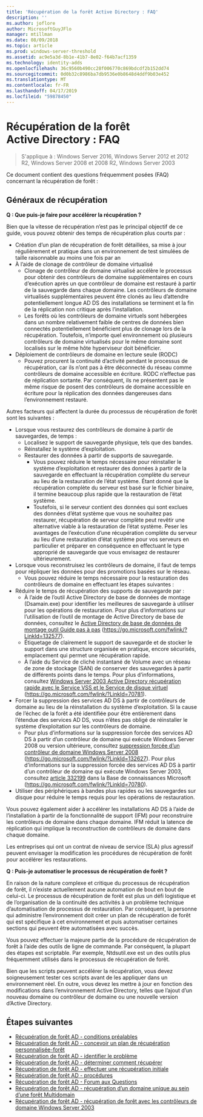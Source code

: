 ```yaml
---
title: 'Récupération de la forêt Active Directory : FAQ'
description: ''
ms.author: joflore
author: MicrosoftGuyJFlo
manager: mtillman
ms.date: 08/09/2018
ms.topic: article
ms.prod: windows-server-threshold
ms.assetid: ac9e5a3d-8b1e-41b7-8e02-f64b7acf1359
ms.technology: identity-adds
ms.openlocfilehash: 36c9560b490cc28f006770c869bdcdf2b152dd74
ms.sourcegitcommit: 0d0b32c8986ba7db9536e0b8648d4ddf9b03e452
ms.translationtype: MT
ms.contentlocale: fr-FR
ms.lasthandoff: 04/17/2019
ms.locfileid: "59878450"
---
```

# <a name="ad-forest-recovery---faq"></a>Récupération de la forêt Active Directory : FAQ

>S'applique à : Windows Server 2016, Windows Server 2012 et 2012 R2, Windows Server 2008 et 2008 R2, Windows Server 2003

Ce document contient des questions fréquemment posées (FAQ) concernant la récupération de forêt :  

## <a name="general-recovery"></a>Généraux de récupération

**Q : Que puis-je faire pour accélérer la récupération ?**

Bien que la vitesse de récupération n’est pas le principal objectif de ce guide, vous pouvez obtenir des temps de récupération plus courts par :  
  
- Création d’un plan de récupération de forêt détaillées, sa mise à jour régulièrement et pratique dans un environnement de test simulées de taille raisonnable au moins une fois par an  
- À l’aide de clonage de contrôleur de domaine virtualisé  
   - Clonage de contrôleur de domaine virtualisé accélère le processus pour obtenir des contrôleurs de domaine supplémentaires en cours d’exécution après un que contrôleur de domaine est restauré à partir de la sauvegarde dans chaque domaine. Les contrôleurs de domaine virtualisés supplémentaires peuvent être clonés au lieu d’attendre potentiellement longue AD DS des installations se terminent et la fin de la réplication non critique après l’installation.  
   - Les forêts où les contrôleurs de domaine virtuels sont hébergées dans un nombre relativement faible de centres de données bien connectés potentiellement bénéficient plus de clonage lors de la récupération. Toutefois, n’importe quel environnement où plusieurs contrôleurs de domaine virtualisés pour le même domaine sont localisés sur le même hôte hyperviseur doit bénéficier.  
- Déploiement de contrôleurs de domaine en lecture seule (RODC)  
   - Pouvez procurent la continuité d’activité pendant le processus de récupération, car ils n’ont pas à être déconnecté du réseau comme contrôleurs de domaine accessible en écriture. RODC n’effectue pas de réplication sortante. Par conséquent, ils ne présentent pas le même risque de posent des contrôleurs de domaine accessible en écriture pour la réplication des données dangereuses dans l’environnement restauré.  
  
Autres facteurs qui affectent la durée du processus de récupération de forêt sont les suivantes :  
  
- Lorsque vous restaurez des contrôleurs de domaine à partir de sauvegardes, de temps :  
   - Localisez le support de sauvegarde physique, tels que des bandes.  
   - Réinstallez le système d’exploitation.  
   - Restaurer des données à partir de supports de sauvegarde.  
      - Vous pouvez réduire le temps nécessaire pour réinstaller le système d’exploitation et restaurer des données à partir de la sauvegarde en effectuant la récupération complète du serveur au lieu de la restauration de l’état système. Étant donné que la récupération complète du serveur est basé sur le fichier binaire, il termine beaucoup plus rapide que la restauration de l’état système.  
      - Toutefois, si le serveur contient des données qui sont exclues des données d’état système que vous ne souhaitez pas restaurer, récupération de serveur complète peut revêtir une alternative viable à la restauration de l’état système. Peser les avantages de l’exécution d’une récupération complète du serveur au lieu d’une restauration d’état système pour vos serveurs en particulier et préparer en conséquence en effectuant le type approprié de sauvegarde que vous envisagez de restaurer ultérieurement.  
- Lorsque vous reconstruisez les contrôleurs de domaine, il faut de temps pour répliquer les données pour des promotions basées sur le réseau.  
   - Vous pouvez réduire le temps nécessaire pour la restauration des contrôleurs de domaine en effectuant les étapes suivantes :  
- Réduire le temps de récupération des supports de sauvegarde par :  
   - À l’aide de l’outil Active Directory de base de données de montage (Dsamain.exe) pour identifier les meilleures de sauvegarde à utiliser pour les opérations de restauration. Pour plus d’informations sur l’utilisation de l’outil de montage de Active Directory de base de données, consultez le [Active Directory de base de données de montage outil Guide pas à pas](https://go.microsoft.com/fwlink/?LinkId=132577) (https://go.microsoft.com/fwlink/?LinkId=132577).  
   - Étiquetage de clairement le support de sauvegarde et de stocker le support dans une structure organisée en pratique, encore sécurisés, emplacement qui permet une récupération rapide.  
   - À l’aide du Service de cliché instantané de Volume avec un réseau de zone de stockage (SAN) de conserver des sauvegardes à partir de différents points dans le temps. Pour plus d’informations, consultez [Windows Server 2003 Active Directory récupération rapide avec le Service VSS et le Service de disque virtuel](https://go.microsoft.com/fwlink/?LinkId=70781) (https://go.microsoft.com/fwlink/?LinkId=70781).  
- Forcer la suppression des services AD DS à partir de contrôleurs de domaine au lieu de la réinstallation du système d’exploitation. Si la cause de l’échec de la forêt a été identifiée pour être entièrement dans l’étendue des services AD DS, vous n’êtes pas obligé de réinstaller le système d’exploitation sur les contrôleurs de domaine.  
   - Pour plus d’informations sur la suppression forcée des services AD DS à partir d’un contrôleur de domaine qui exécute Windows Server 2008 ou version ultérieure, consultez [suppression forcée d’un contrôleur de domaine Windows Server 2008](https://go.microsoft.com/fwlink/?LinkId=132627) (https://go.microsoft.com/fwlink/?LinkId=132627). Pour plus d’informations sur la suppression forcée des services AD DS à partir d’un contrôleur de domaine qui exécute Windows Server 2003, consultez [article 332199](https://go.microsoft.com/fwlink/?LinkId=70780) dans la Base de connaissances Microsoft (https://go.microsoft.com/fwlink/?LinkId=70780).  
- Utiliser des périphériques à bandes plus rapides ou les sauvegardes sur disque pour réduire le temps requis pour les opérations de restauration.  
  
Vous pouvez également aider à accélérer les installations AD DS à l’aide de l’installation à partir de la fonctionnalité de support (IFM) pour reconstruire les contrôleurs de domaine dans chaque domaine. IFM réduit la latence de réplication qui implique la reconstruction de contrôleurs de domaine dans chaque domaine.  
  
Les entreprises qui ont un contrat de niveau de service (SLA) plus agressif peuvent envisager la modification les procédures de récupération de forêt pour accélérer les restaurations.  
  
**Q : Puis-je automatiser le processus de récupération de forêt ?**

En raison de la nature complexe et critique du processus de récupération de forêt, il n’existe actuellement aucune automation de bout en bout de celui-ci. Le processus de récupération de forêt est plus un défi logistique et de l’organisation de la continuité des activités à un problème technique d’automatisation de processus de restauration. Par conséquent, la personne qui administre l’environnement doit créer un plan de récupération de forêt qui est spécifique à cet environnement et puis automatiser certaines sections qui peuvent être automatisées avec succès.  
  
Vous pouvez effectuer la majeure partie de la procédure de récupération de forêt à l’aide des outils de ligne de commande. Par conséquent, la plupart des étapes est scriptable. Par exemple, Ntdsutil.exe est un des outils plus fréquemment utilisés dans le processus de récupération de forêt.  
  
Bien que les scripts peuvent accélérer la récupération, vous devez soigneusement tester ces scripts avant de les appliquer dans un environnement réel. En outre, vous devez les mettre à jour en fonction des modifications dans l’environnement Active Directory, telles que l’ajout d’un nouveau domaine ou contrôleur de domaine ou une nouvelle version d’Active Directory.

## <a name="next-steps"></a>Étapes suivantes

- [Récupération de forêt AD - conditions préalables](AD-Forest-Recovery-Prerequisties.md)  
- [Récupération de forêt AD - concevoir un plan de récupération personnalisée-forêt](AD-Forest-Recovery-Devising-a-Plan.md)  
- [Récupération de forêt AD - identifier le problème](AD-Forest-Recovery-Identify-the-Problem.md)
- [Récupération de forêt AD - déterminer comment récupérer](AD-Forest-Recovery-Determine-how-to-Recover.md)
- [Récupération de forêt AD - effectuer une récupération initiale](AD-Forest-Recovery-Perform-initial-recovery.md)  
- [Récupération de forêt AD - procédures](AD-Forest-Recovery-Procedures.md)  
- [Récupération de forêt AD - Forum aux Questions](AD-Forest-Recovery-FAQ.md)  
- [Récupération de forêt AD - récupération d’un domaine unique au sein d’une forêt Multidomain](AD-Forest-Recovery-Single-Domain-in-Multidomain-Recovery.md)  
- [Récupération de forêt AD - récupération de forêt avec les contrôleurs de domaine Windows Server 2003](AD-Forest-Recovery-Windows-Server-2003.md)  
